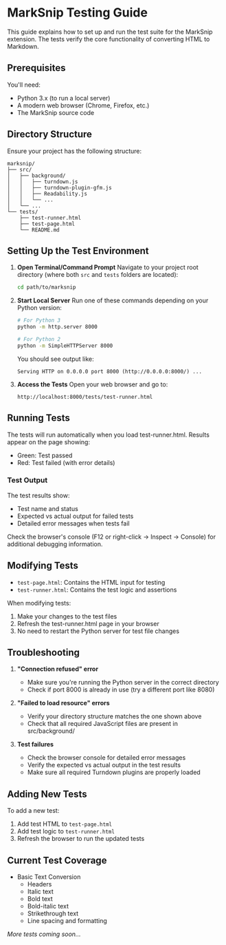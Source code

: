 # MarkSnip Testing Guide

This guide explains how to set up and run the test suite for the MarkSnip extension. The tests verify the core functionality of converting HTML to Markdown.

## Prerequisites

You'll need:
- Python 3.x (to run a local server)
- A modern web browser (Chrome, Firefox, etc.)
- The MarkSnip source code

## Directory Structure

Ensure your project has the following structure:
```
marksnip/
├── src/
│   ├── background/
│   │   ├── turndown.js
│   │   ├── turndown-plugin-gfm.js
│   │   ├── Readability.js
│   │   └── ...
│   └── ...
└── tests/
    ├── test-runner.html
    ├── test-page.html
    └── README.md
```

## Setting Up the Test Environment

1. **Open Terminal/Command Prompt**
   Navigate to your project root directory (where both `src` and `tests` folders are located):
   ```bash
   cd path/to/marksnip
   ```

2. **Start Local Server**
   Run one of these commands depending on your Python version:
   ```bash
   # For Python 3
   python -m http.server 8000
   
   # For Python 2
   python -m SimpleHTTPServer 8000
   ```
   You should see output like:
   ```
   Serving HTTP on 0.0.0.0 port 8000 (http://0.0.0.0:8000/) ...
   ```

3. **Access the Tests**
   Open your web browser and go to:
   ```
   http://localhost:8000/tests/test-runner.html
   ```

## Running Tests

The tests will run automatically when you load test-runner.html. Results appear on the page showing:
- Green: Test passed
- Red: Test failed (with error details)

### Test Output

The test results show:
- Test name and status
- Expected vs actual output for failed tests
- Detailed error messages when tests fail

Check the browser's console (F12 or right-click -> Inspect -> Console) for additional debugging information.

## Modifying Tests

- `test-page.html`: Contains the HTML input for testing
- `test-runner.html`: Contains the test logic and assertions

When modifying tests:
1. Make your changes to the test files
2. Refresh the test-runner.html page in your browser
3. No need to restart the Python server for test file changes

## Troubleshooting

1. **"Connection refused" error**
   - Make sure you're running the Python server in the correct directory
   - Check if port 8000 is already in use (try a different port like 8080)

2. **"Failed to load resource" errors**
   - Verify your directory structure matches the one shown above
   - Check that all required JavaScript files are present in src/background/

3. **Test failures**
   - Check the browser console for detailed error messages
   - Verify the expected vs actual output in the test results
   - Make sure all required Turndown plugins are properly loaded

## Adding New Tests

To add a new test:
1. Add test HTML to `test-page.html`
2. Add test logic to `test-runner.html`
3. Refresh the browser to run the updated tests

## Current Test Coverage

- Basic Text Conversion
  - Headers
  - Italic text
  - Bold text
  - Bold-italic text
  - Strikethrough text
  - Line spacing and formatting

*More tests coming soon...*